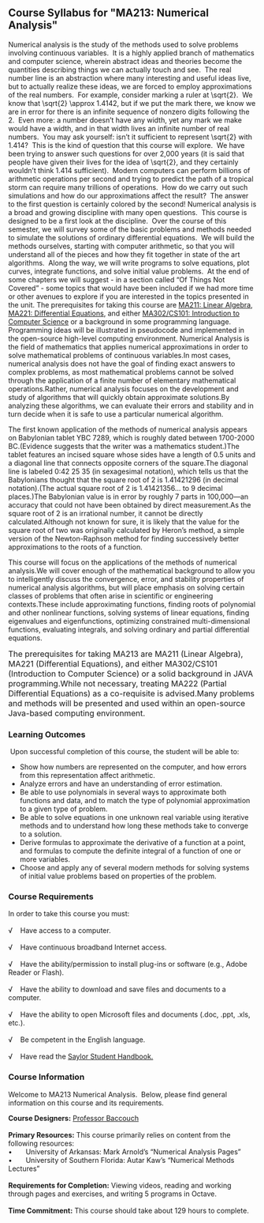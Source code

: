 Course Syllabus for "MA213: Numerical Analysis"
-----------------------------------------------

Numerical analysis is the study of the methods used to solve problems
involving continuous variables.  It is a highly applied branch of
mathematics and computer science, wherein abstract ideas and theories
become the quantities describing things we can actually touch and see. 
The real number line is an abstraction where many interesting and useful
ideas live, but to actually realize these ideas, we are forced to employ
approximations of the real numbers.  For example, consider marking a
ruler at \\sqrt{2}.  We know that \\sqrt{2} \\approx 1.4142, but if we
put the mark there, we know we are in error for there is an infinite
sequence of nonzero digits following the 2.  Even more: a number doesn’t
have any width, yet any mark we make would have a width, and in that
width lives an infinite number of real numbers.  You may ask yourself:
isn’t it sufficient to represent \\sqrt{2} with 1.414?  This is the kind
of question that this course will explore.  We have been trying to
answer such questions for over 2,000 years (it is said that people have
given their lives for the idea of \\sqrt{2}, and they certainly wouldn’t
think 1.414 sufficient).  Modern computers can perform billions of
arithmetic operations per second and trying to predict the path of a
tropical storm can require many trillions of operations.  How do we
carry out such simulations and how do our approximations affect the
result?  The answer to the first question is certainly colored by the
second! Numerical analysis is a broad and growing discipline with many
open questions.  This course is designed to be a first look at the
discipline.  Over the course of this semester, we will survey some of
the basic problems and methods needed to simulate the solutions of
ordinary differential equations.  We will build the methods ourselves,
starting with computer arithmetic, so that you will understand all of
the pieces and how they fit together in state of the art algorithms. 
Along the way, we will write programs to solve equations, plot curves,
integrate functions, and solve initial value problems.  At the end of
some chapters we will suggest - in a section called “Of Things Not
Covered” - some topics that would have been included if we had more time
or other avenues to explore if you are interested in the topics
presented in the unit. The prerequisites for taking this course are
[MA211: Linear Algebra](http://www.saylor.org/courses/ma211/), [MA221:
Differential Equations](http://www.saylor.org/courses/ma221/), and
either [MA302/CS101: Introduction to Computer
Science](http://www.saylor.org/courses/ma302/) or a background in some
programming language.  Programming ideas will be illustrated in
pseudocode and implemented in the open-source high-level computing
environment.
<span style="font-family: &amp;quot;">Numerical Analysis is the field of
mathematics that applies numerical approximations in order to solve
mathematical problems of continuous variables.In most cases, numerical
analysis does not have the goal of finding exact answers to complex
problems, as most mathematical problems cannot be solved through the
application of a finite number of elementary mathematical
operations.Rather, numerical analysis focuses on the development and
study of algorithms that will quickly obtain approximate solutions.By
analyzing these algorithms, we can evaluate their errors and stability
and in turn decide when it is safe to use a particular numerical
algorithm.</span>

The first known application of the methods of numerical analysis appears
on Babylonian tablet YBC 7289, which is roughly dated between 1700-2000
BC.(Evidence suggests that the writer was a mathematics student.)The
tablet features an incised square whose sides have a length of 0.5 units
and a diagonal line that connects opposite corners of the square.The
diagonal line is labeled 0:42 25 35 (in sexagesimal notation), which
tells us that the Babylonians thought that the square root of 2 is
1.41421296 (in decimal notation).(The actual square root of 2 is
1.41421356… to 9 decimal places.)The Babylonian value is in error by
roughly 7 parts in 100,000—an accuracy that could not have been obtained
by direct measurement.As the square root of 2 is an irrational number,
it cannot be directly calculated.Although not known for sure, it is
likely that the value for the square root of two was originally
calculated by Heron’s method, a simple version of the Newton-Raphson
method for finding successively better approximations to the roots of a
function.

This course will focus on the applications of the methods of numerical
analysis.We will cover enough of the mathematical background to allow
you to intelligently discuss the convergence, error, and stability
properties of numerical analysis algorithms, but will place emphasis on
solving certain classes of problems that often arise in scientific or
engineering contexts.These include approximating functions, finding
roots of polynomial and other nonlinear functions, solving systems of
linear equations, finding eigenvalues and eigenfunctions, optimizing
constrained multi-dimensional functions, evaluating integrals, and
solving ordinary and partial differential equations.

<span style="font-size: 12pt; font-family: &amp;quot;">The prerequisites
for taking MA213 are MA211 (Linear Algebra), MA221 (Differential
Equations), and either MA302/CS101 (Introduction to Computer Science) or
a solid background in JAVA programming.While not necessary, treating
MA222 (Partial Differential Equations) as a co-requisite is advised.Many
problems and methods will be presented and used within an open-source
Java-based computing environment. </span>

### Learning Outcomes

 Upon successful completion of this course, the student will be able
to:  

-   Show how numbers are represented on the computer, and how errors
    from this representation affect arithmetic. 
-   Analyze errors and have an understanding of error estimation. 
-   Be able to use polynomials in several ways to approximate both
    functions and data, and to match the type of polynomial
    approximation to a given type of problem. 
-   Be able to solve equations in one unknown real variable using
    iterative methods and to understand how long these methods take to
    converge to a solution. 
-   Derive formulas to approximate the derivative of a function at a
    point, and formulas to compute the definite integral of a function
    of one or more variables. 
-   Choose and apply any of several modern methods for solving systems
    of initial value problems based on properties of the problem.

### Course Requirements

In order to take this course you must:  
    
 √    Have access to a computer.  
    
 √    Have continuous broadband Internet access.  
    
 √    Have the ability/permission to install plug-ins or software (e.g.,
Adobe Reader or Flash).  
    
 √    Have the ability to download and save files and documents to a
computer.  
    
 √    Have the ability to open Microsoft files and documents (.doc,
.ppt, .xls, etc.).  
    
 √    Be competent in the English language.  
        
 √    Have read the [Saylor Student
Handbook.](http://www.saylor.org/site/wp-content/uploads/2012/05/Saylor-StudentHandbook.pdf)

### Course Information

Welcome to MA213 Numerical Analysis.  Below, please find general
information on this course and its requirements.  
  
 **Course Designers:** [Professor
Baccouch](http://www.saylor.org/faculty-a-g/#ProfessorBaccouch)  
    
 **Primary Resources:** This course primarily relies on content from the
following resources:  
 •       University of Arkansas: Mark Arnold’s “Numerical Analysis
Pages”  
 •       University of Southern Florida: Autar Kaw’s “Numerical Methods
Lectures”  
    
 **Requirements for Completion:** Viewing videos, reading and working
through pages and exercises, and writing 5 programs in Octave.  
    
 **Time Commitment:** This course should take about 129 hours to
complete.  
    

